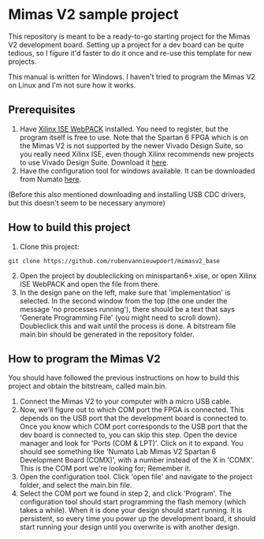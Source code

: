 Mimas V2 sample project
=======================

This repository is meant to be a ready-to-go starting project for the Mimas V2 development board. Setting up a project for a dev board can be quite tedious, so I figure it'd faster to do it once and re-use this template for new projects.

This manual is written for Windows. I haven't tried to program the Mimas V2 on Linux and I'm not sure how it works.


Prerequisites
-------------

  1. Have [Xilinx ISE WebPACK](https://www.xilinx.com/products/design-tools/ise-design-suite/ise-webpack.html) installed. You need to register, but the program itself is free to use. Note that the Spartan 6 FPGA which is on the Mimas V2 is not supported by the newer Vivado Design Suite, so you really need Xilinx ISE, even though Xilinx recommends new projects to use Vivado Design Suite. Download it [here](https://www.xilinx.com/support/download/index.html/content/xilinx/en/downloadNav/vivado-design-tools/archive-ise.html).
  2. Have the configuration tool for windows available. It can be downloaded from Numato [here](https://productdata.numato.com/assets/downloads/fpga/mimasv2/mimasv2_configuration_tool_windows.exe).
  
(Before this also mentioned downloading and installing USB CDC drivers, but this doesn't seem to be necessary anymore)


How to build this project
-------------------------

  1. Clone this project:

    git clone https://github.com/rubenvannieuwpoort/mimasv2_base

  2. Open the project by doubleclicking on minispartan6+.xise, or open Xilinx ISE WebPACK and open the file from there.
  3. In the design pane on the left, make sure that 'implementation' is selected. In the second window from the top (the one under the message 'no processes running'), there should be a text that says 'Generate Programming File' (you might need to scroll down). Doubleclick this and wait until the process is done. A bitstream file main.bin should be generated in the repository folder.

How to program the Mimas V2
---------------------------

You should have followed the previous instructions on how to build this project and obtain the bitstream, called main.bin.

  1. Connect the Mimas V2 to your computer with a micro USB cable.
  2. Now, we'll figure out to which COM port the FPGA is connected. This depends on the USB port that the development board is connected to. Once you know which COM port corresponds to the USB port that the dev board is connected to, you can skip this step.
Open the device manager and look for 'Ports (COM & LPT)'. Click on it to expand. You should see something like 'Numato Lab Mimas V2 Spartan 6 Development Board (COMX)', with a number instead of the X in 'COMX'. This is the COM port we're looking for; Remember it.
  3. Open the configuration tool. Click 'open file' and navigate to the project folder, and select the main.bin file.
  4. Select the COM port we found in step 2, and click 'Program'. The configuration tool should start programming the flash memory (which takes a while). When it is done your design should start running. It is persistent, so every time you power up the development board, it should start running your design until you overwrite is with another design.
